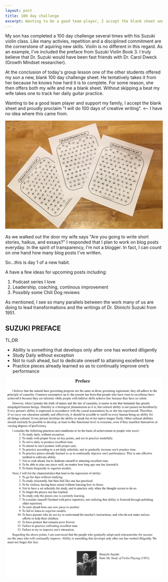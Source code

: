 ```yaml
---
layout: post
title: 100 day challenge
excerpt: Wanting to be a good team player, I accept the blank sheet and proudly proclaim "I will do 100 days of creative writing"...
---
```


My son has completed a 100 day challenge several times with his Suzuki violin class.  Like many activies, repetition and a disciplined commitment are the cornerstone of aquiring new skills.  Violin is no different in this regard.  As an example, I've included the preface from Suzuki Violin Book 3.  I truly believe that Dr. Suzuki would have been fast friends with Dr. Carol Dweck (Growth Mindset researcher).

At the conclusion of today's group lesson one of the other students offered my son a new, blank 100 day challenge sheet.  He tentatively takes it from her because he knows how hard it is to complete. For some reason, she then offers both my wife and me a blank sheet.  Without skipping a beat my wife takes one to track her daily guitar practice.  

Wanting to be a good team player and support my family, I accept the blank sheet and proudly proclaim "I will do 100 days of creative writing". <-- I have no idea where this came from.

![100 Days Challenge](/images/100days.jpg)

As we walked out the door my wife says "Are you going to write short stories, haikus, and essays?"  I responded that I plan to work on blog posts everyday.  In the spirit of transparency, I'm not a blogger.  In fact, I can count on one hand how many blog posts I've written.  

So...this is day 1 of a new habit. 

A have a few ideas for upcoming posts including:

1. Podcast series I love
2. Leadership, coaching, continous improvement
3. Possibly some Chili Dog reviews

As mentioned, I see so many parallels between the work many of us are doing to lead transformations and the writings of Dr. Shinichi Suzuki from 1951.  

## **SUZUKI PREFACE**
    
TL;DR 
* Ability is something that develops only after one has worked diligently
* Study Daily without exception
* Not to rush ahead, but to dedicate oneself to attaining excellent tone
* Practice pieces already learned so as to continually improve one’s performance

![Study of Violin Playing](/images/suzuki.png)